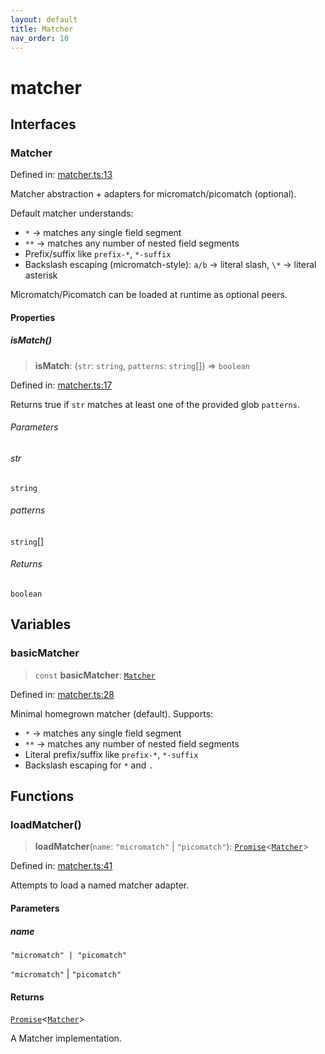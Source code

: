 ```yaml
---
layout: default
title: Matcher
nav_order: 10
---
```


# matcher

## Interfaces

### Matcher

Defined in: [matcher.ts:13](https://github.com/react18-tools/git-json-resolver/blob/b16e9f00b0c7f0f44241518b44b07a7c1b0a0401/lib/src/matcher.ts#L13)

Matcher abstraction + adapters for micromatch/picomatch (optional).

Default matcher understands:

- `*` → matches any single field segment
- `**` → matches any number of nested field segments
- Prefix/suffix like `prefix-*`, `*-suffix`
- Backslash escaping (micromatch-style): `a/b` → literal slash, `\*` → literal asterisk

Micromatch/Picomatch can be loaded at runtime as optional peers.

#### Properties

##### isMatch()

> **isMatch**: (`str`: `string`, `patterns`: `string`[]) => `boolean`

Defined in: [matcher.ts:17](https://github.com/react18-tools/git-json-resolver/blob/b16e9f00b0c7f0f44241518b44b07a7c1b0a0401/lib/src/matcher.ts#L17)

Returns true if `str` matches at least one of the provided glob `patterns`.

###### Parameters

###### str

`string`

###### patterns

`string`[]

###### Returns

`boolean`

## Variables

### basicMatcher

> `const` **basicMatcher**: [`Matcher`](#matcher)

Defined in: [matcher.ts:28](https://github.com/react18-tools/git-json-resolver/blob/b16e9f00b0c7f0f44241518b44b07a7c1b0a0401/lib/src/matcher.ts#L28)

Minimal homegrown matcher (default).
Supports:

- `*` → matches any single field segment
- `**` → matches any number of nested field segments
- Literal prefix/suffix like `prefix-*`, `*-suffix`
- Backslash escaping for `*` and `.`

## Functions

### loadMatcher()

> **loadMatcher**(`name`: `"micromatch"` \| `"picomatch"`): [`Promise`](https://developer.mozilla.org/docs/Web/JavaScript/Reference/Global_Objects/Promise)\<[`Matcher`](#matcher)\>

Defined in: [matcher.ts:41](https://github.com/react18-tools/git-json-resolver/blob/b16e9f00b0c7f0f44241518b44b07a7c1b0a0401/lib/src/matcher.ts#L41)

Attempts to load a named matcher adapter.

#### Parameters

##### name

`"micromatch" | "picomatch"`

`"micromatch"` | `"picomatch"`

#### Returns

[`Promise`](https://developer.mozilla.org/docs/Web/JavaScript/Reference/Global_Objects/Promise)\<[`Matcher`](#matcher)\>

A Matcher implementation.
